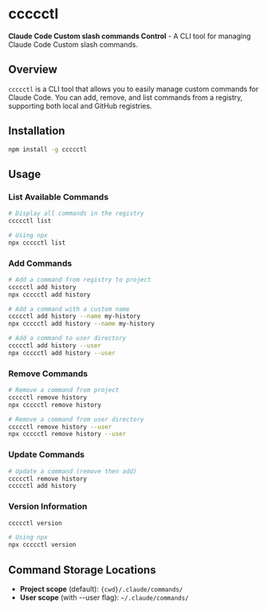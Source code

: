 # ccccctl

**Claude Code Custom slash commands Control** - A CLI tool for managing Claude Code Custom slash commands.

## Overview

`ccccctl` is a CLI tool that allows you to easily manage custom commands for Claude Code. You can add, remove, and list commands from a registry, supporting both local and GitHub registries.

## Installation

```bash
npm install -g ccccctl
```

## Usage

### List Available Commands

```bash
# Display all commands in the registry
ccccctl list

# Using npx
npx ccccctl list
```

### Add Commands

```bash
# Add a command from registry to project
ccccctl add history
npx ccccctl add history

# Add a command with a custom name
ccccctl add history --name my-history
npx ccccctl add history --name my-history

# Add a command to user directory
ccccctl add history --user
npx ccccctl add history --user
```

### Remove Commands

```bash
# Remove a command from project
ccccctl remove history
npx ccccctl remove history

# Remove a command from user directory
ccccctl remove history --user
npx ccccctl remove history --user
```

### Update Commands

```bash
# Update a command (remove then add)
ccccctl remove history
ccccctl add history
```

### Version Information

```bash
ccccctl version

# Using npx
npx ccccctl version
```

## Command Storage Locations

- **Project scope** (default): `{cwd}/.claude/commands/`
- **User scope** (with --user flag): `~/.claude/commands/`
